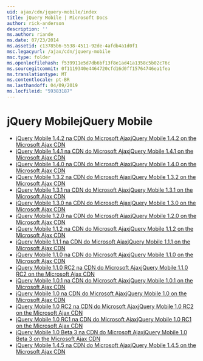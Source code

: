 ```yaml
---
uid: ajax/cdn/jquery-mobile/index
title: jQuery Mobile | Microsoft Docs
author: rick-anderson
description: ''
ms.author: riande
ms.date: 07/23/2014
ms.assetid: c13785b6-5538-4511-92de-4afdb4a1d0f1
msc.legacyurl: /ajax/cdn/jquery-mobile
msc.type: folder
ms.openlocfilehash: f539911e5d7db6bf13f8e1ad41a1358c5b02c76c
ms.sourcegitcommit: 0f1119340e4464720cfd16d0ff15764746ea1fea
ms.translationtype: MT
ms.contentlocale: pt-BR
ms.lasthandoff: 04/09/2019
ms.locfileid: "59383187"
---
```

# <a name="jquery-mobile"></a><span data-ttu-id="ef1c0-102">jQuery Mobile</span><span class="sxs-lookup"><span data-stu-id="ef1c0-102">jQuery Mobile</span></span>

- [<span data-ttu-id="ef1c0-103">jQuery Mobile 1.4.2 na CDN do Microsoft Ajax</span><span class="sxs-lookup"><span data-stu-id="ef1c0-103">jQuery Mobile 1.4.2 on the Microsoft Ajax CDN</span></span>](cdnjquerymobile142.md)
- [<span data-ttu-id="ef1c0-104">jQuery Mobile 1.4.1 na CDN do Microsoft Ajax</span><span class="sxs-lookup"><span data-stu-id="ef1c0-104">jQuery Mobile 1.4.1 on the Microsoft Ajax CDN</span></span>](cdnjquerymobile141.md)
- [<span data-ttu-id="ef1c0-105">jQuery Mobile 1.4.0 na CDN do Microsoft Ajax</span><span class="sxs-lookup"><span data-stu-id="ef1c0-105">jQuery Mobile 1.4.0 on the Microsoft Ajax CDN</span></span>](cdnjquerymobile140.md)
- [<span data-ttu-id="ef1c0-106">jQuery Mobile 1.3.2 na CDN do Microsoft Ajax</span><span class="sxs-lookup"><span data-stu-id="ef1c0-106">jQuery Mobile 1.3.2 on the Microsoft Ajax CDN</span></span>](cdnjquerymobile132.md)
- [<span data-ttu-id="ef1c0-107">jQuery Mobile 1.3.1 na CDN do Microsoft Ajax</span><span class="sxs-lookup"><span data-stu-id="ef1c0-107">jQuery Mobile 1.3.1 on the Microsoft Ajax CDN</span></span>](cdnjquerymobile131.md)
- [<span data-ttu-id="ef1c0-108">jQuery Mobile 1.3.0 na CDN do Microsoft Ajax</span><span class="sxs-lookup"><span data-stu-id="ef1c0-108">jQuery Mobile 1.3.0 on the Microsoft Ajax CDN</span></span>](cdnjquerymobile130.md)
- [<span data-ttu-id="ef1c0-109">jQuery Mobile 1.2.0 na CDN do Microsoft Ajax</span><span class="sxs-lookup"><span data-stu-id="ef1c0-109">jQuery Mobile 1.2.0 on the Microsoft Ajax CDN</span></span>](cdnjquerymobile120.md)
- [<span data-ttu-id="ef1c0-110">jQuery Mobile 1.1.2 na CDN do Microsoft Ajax</span><span class="sxs-lookup"><span data-stu-id="ef1c0-110">jQuery Mobile 1.1.2 on the Microsoft Ajax CDN</span></span>](cdnjquerymobile112.md)
- [<span data-ttu-id="ef1c0-111">jQuery Mobile 1.1.1 na CDN do Microsoft Ajax</span><span class="sxs-lookup"><span data-stu-id="ef1c0-111">jQuery Mobile 1.1.1 on the Microsoft Ajax CDN</span></span>](cdnjquerymobile111.md)
- [<span data-ttu-id="ef1c0-112">jQuery Mobile 1.1.0 na CDN do Microsoft Ajax</span><span class="sxs-lookup"><span data-stu-id="ef1c0-112">jQuery Mobile 1.1.0 on the Microsoft Ajax CDN</span></span>](cdnjquerymobile110.md)
- [<span data-ttu-id="ef1c0-113">jQuery Mobile 1.1.0 RC2 na CDN do Microsoft Ajax</span><span class="sxs-lookup"><span data-stu-id="ef1c0-113">jQuery Mobile 1.1.0 RC2 on the Microsoft Ajax CDN</span></span>](cdnjquerymobile110rc2.md)
- [<span data-ttu-id="ef1c0-114">jQuery Mobile 1.0.1 na CDN do Microsoft Ajax</span><span class="sxs-lookup"><span data-stu-id="ef1c0-114">jQuery Mobile 1.0.1 on the Microsoft Ajax CDN</span></span>](cdnjquerymobile101.md)
- [<span data-ttu-id="ef1c0-115">jQuery Mobile 1.0 na CDN do Microsoft Ajax</span><span class="sxs-lookup"><span data-stu-id="ef1c0-115">jQuery Mobile 1.0 on the Microsoft Ajax CDN</span></span>](cdnjquerymobile10.md)
- [<span data-ttu-id="ef1c0-116">jQuery Mobile 1.0 RC2 na CDN do Microsoft Ajax</span><span class="sxs-lookup"><span data-stu-id="ef1c0-116">jQuery Mobile 1.0 RC2 on the Microsoft Ajax CDN</span></span>](cdnjquerymobile10rc2.md)
- [<span data-ttu-id="ef1c0-117">jQuery Mobile 1.0 RC1 na CDN do Microsoft Ajax</span><span class="sxs-lookup"><span data-stu-id="ef1c0-117">jQuery Mobile 1.0 RC1 on the Microsoft Ajax CDN</span></span>](cdnjquerymobile10rc1.md)
- [<span data-ttu-id="ef1c0-118">jQuery Mobile 1.0 Beta 3 na CDN do Microsoft Ajax</span><span class="sxs-lookup"><span data-stu-id="ef1c0-118">jQuery Mobile 1.0 Beta 3 on the Microsoft Ajax CDN</span></span>](cdnjquerymobile10b3.md)
- [<span data-ttu-id="ef1c0-119">jQuery Mobile 1.4.5 na CDN do Microsoft Ajax</span><span class="sxs-lookup"><span data-stu-id="ef1c0-119">jQuery Mobile 1.4.5 on the Microsoft Ajax CDN</span></span>](cdnjquerymobile145.md)

